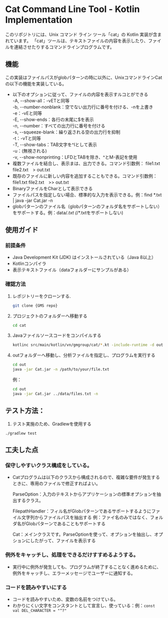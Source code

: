 # Cat Command Line Tool - Kotlin Implementation

このリポジトリには、Unix コマンド ライン ツール「cat」の Kotlin 実装が含まれています。 「cat」ツールは、テキストファイルの内容を表示したり、ファイルを連結させたりするコマンドラインプログラムです。

## 機能
この実装はファイルパスがglobパターンの時に以外に、UnixコマンドラインCatの以下の機能を実装している。

- 以下のオプションに従って、ファイルの内容を表示すルコとができる  
    -A, --show-all：-vETと同等  
    -b, --number-nonblank：空でない出力行に番号を付ける、-nを上書き  
    -e：-vEと同等  
    -E, --show-ends：各行の末尾に$を表示  
    -n, --number：すべての出力行に番号を付ける  
    -s, --squeeze-blank：繰り返される空の出力行を抑制  
    -t：-vTと同等  
    -T, --show-tabs：TAB文字を^Iとして表示  
    -u：(無視される)  
    -v, --show-nonprinting：LFDとTABを除き、^とM-表記を使用  
- 複数ファイルを結合し、表示まは、出力できる。コマンド引数例： file1.txt file2.txt　> out.txt
- 既存のファイルに新しい内容を追加することもできる。コマンド引数例： file1.txt file2.txt　>> out.txt
- BinaryファイルをCharとして表示できる
- ファイルパスを指定しない場合、標準的な入力を表示できる。例：find *.txt | java -jar Cat.jar -n
- globパターンのファイル名（globパターンのフォルダ名をサポートしない）をサポートする。例：data/*.txt (*/*.txtをサポートしない)

## 使用ガイド

### 前提条件

- Java Development Kit (JDK) はインストールされている（Java 8以上）
- Kotlinコンパイラ
- 表示テキストファイル（dataフォルダーにサンプルがある）

### 確認方法

1. レポジトリーをクローンする.
   ```bash
   git clone {GMS repo}
   ```
2. プロジェクトのフォルダーへ移動する
   ```bash
   cd cat
   ```
3. Javaファイルソースコードをコンパイルする
   ```bash
   kotlinc src/main/kotlin/vn/gmgroup/cat/*.kt -include-runtime -d out/Cat.jar
   ```
4. outフォルダーへ移動し、分析ファイルを指定し、プログラムを実行する
   ```bash
   cd out
   java -jar Cat.jar -n /path/to/your/file.txt
   ```
   例：
   ```bash
   cd out
   java -jar Cat.jar ../data/files.txt -n
   ```

## テスト方法：
1. テスト実施のため、Gradlewを使用する
```shell
./gradlew test
```

## 工夫した点

### 保守しやすいクラス構成をしている。

- Catプログラムは以下のクラスから構成されるので、複雑な要件が発生するときに、専用のファイルで修正すればよい。　　

   ParseOption：入力のテキストからアプリケーションの標準オプションを抽出するクラス。　　

   FilepathHandler：フィル名がGlobパターンであるサポートするようにファイル文字列からファイルパスを抽出する
                 例：ファイ名のみではなく、フォルダ名がGlobパターンであることもサポートする

   Cat：メインクラスです。ParseOptionを使って、オプションを抽出し、オプションにしたがって、ファイルを表示する
　　
### 例外をキャッチし、処理をできるだけすすめるようする。
- 実行中に例外が発生しても、プログラムが終了することなく進めるために、例外をキャッチし、エラーメッセージでユーザーに通知する。

### コードを読みやすいにする
- コードを読みやすいため、変数の名前をつけている。
- わかりにくい文字をコンスタントとして宣言し、使っている：例：`const val DEL_CHARACTER = "^?"`


